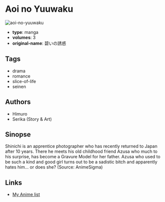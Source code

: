 # Aoi no Yuuwaku

![aoi-no-yuuwaku](https://cdn.myanimelist.net/images/manga/2/56215.jpg)

-   **type**: manga
-   **volumes**: 3
-   **original-name**: 碧いの誘惑

## Tags

-   drama
-   romance
-   slice-of-life
-   seinen

## Authors

-   Himuro
-   Serika (Story & Art)

## Sinopse

Shinichi is an apprentice photographer who has recently returned to Japan after 10 years. There he meets his old childhood friend Azusa who much to his surprise, has become a Gravure Model for her father. Azusa who used to be such a kind and good girl turns out to be a sadistic bitch and apparently hates him... or does she?
(Source: AnimeSigma)

## Links

-   [My Anime list](https://myanimelist.net/manga/12745/Aoi_no_Yuuwaku)
